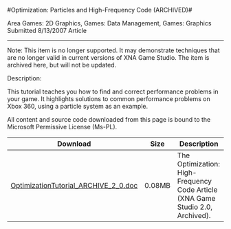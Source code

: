 #Optimization: Particles and High-Frequency Code (ARCHIVED)#

Area
Games: 2D Graphics, Games: Data Management, Games: Graphics
Submitted
8/13/2007
Article

---

Note: This item is no longer supported. It may demonstrate techniques that are no longer valid in current versions of XNA Game Studio. The item is archived here, but will not be updated.

Description:

This tutorial teaches you how to find and correct performance problems in your game. It highlights solutions to common performance problems on Xbox 360, using a particle system as an example.


All content and source code downloaded from this page is bound to the Microsoft Permissive License (Ms-PL).

Download | Size | Description
---|---|---|
[OptimizationTutorial_ARCHIVE_2_0.doc](https://github.com/kniEngine/XNAGameStudio/blob/main/Documents/OptimizationTutorial_ARCHIVE_2_0.doc?raw=true) | 0.08MB | The Optimization: High-Frequency Code Article (XNA Game Studio 2.0, Archived). 